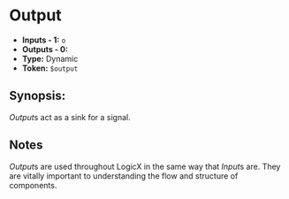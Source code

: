 # Output

* **Inputs - 1:** `o`
* **Outputs - 0:**
* **Type:** Dynamic
* **Token:** `$output`

## Synopsis:

*Output*s act as a sink for a signal.

## Notes

*Output*s are used throughout LogicX in the same way that *Input*s are. They are vitally important to understanding the
flow and structure of components.